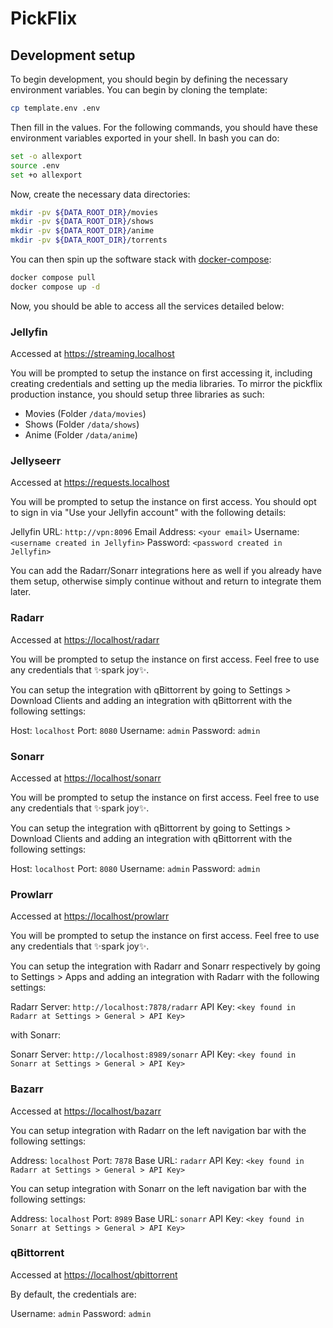 
# PickFlix

## Development setup

To begin development, you should begin by defining the necessary environment
variables. You can begin by cloning the template:

```bash
cp template.env .env
```

Then fill in the values. For the following commands, you should have these
environment variables exported in your shell. In bash you can do:

```bash
set -o allexport
source .env
set +o allexport
```

Now, create the necessary data directories:

```bash
mkdir -pv ${DATA_ROOT_DIR}/movies
mkdir -pv ${DATA_ROOT_DIR}/shows
mkdir -pv ${DATA_ROOT_DIR}/anime
mkdir -pv ${DATA_ROOT_DIR}/torrents
```

You can then spin up the software stack with
[docker-compose](https://docs.docker.com/compose/):

```bash
docker compose pull
docker compose up -d
```

Now, you should be able to access all the services detailed below:

### Jellyfin

Accessed at <https://streaming.localhost>

You will be prompted to setup the instance on first accessing it, including
creating credentials and setting up the media libraries. To mirror the pickflix
production instance, you should setup three libraries as such:

- Movies (Folder `/data/movies`)
- Shows (Folder `/data/shows`)
- Anime (Folder `/data/anime`)

### Jellyseerr

Accessed at <https://requests.localhost>

You will be prompted to setup the instance on first access. You should opt to
sign in via "Use your Jellyfin account" with the following details:

Jellyfin URL: `http://vpn:8096`
Email Address: `<your email>`
Username: `<username created in Jellyfin>`
Password: `<password created in Jellyfin>`

You can add the Radarr/Sonarr integrations here as well if you already have them
setup, otherwise simply continue without and return to integrate them later.

### Radarr

Accessed at <https://localhost/radarr>

You will be prompted to setup the instance on first access. Feel free to use
any credentials that ✨spark joy✨.

You can setup the integration with qBittorrent by going to Settings > Download
Clients and adding an integration with qBittorrent with the following settings:

Host: `localhost`
Port: `8080`
Username: `admin`
Password: `admin`

### Sonarr

Accessed at <https://localhost/sonarr>

You will be prompted to setup the instance on first access. Feel free to use
any credentials that ✨spark joy✨.

You can setup the integration with qBittorrent by going to Settings > Download
Clients and adding an integration with qBittorrent with the following settings:

Host: `localhost`
Port: `8080`
Username: `admin`
Password: `admin`

### Prowlarr

Accessed at <https://localhost/prowlarr>

You will be prompted to setup the instance on first access. Feel free to use
any credentials that ✨spark joy✨.

You can setup the integration with Radarr and Sonarr respectively by going to
Settings > Apps and adding an integration with Radarr with the following
settings:

Radarr Server: `http://localhost:7878/radarr`
API Key: `<key found in Radarr at Settings > General > API Key>`

with Sonarr:

Sonarr Server: `http://localhost:8989/sonarr`
API Key: `<key found in Sonarr at Settings > General > API Key>`

### Bazarr

Accessed at <https://localhost/bazarr>

You can setup integration with Radarr on the left navigation bar with the
following settings:

Address: `localhost`
Port: `7878`
Base URL: `radarr`
API Key: `<key found in Radarr at Settings > General > API Key>`

You can setup integration with Sonarr on the left navigation bar with the
following settings:

Address: `localhost`
Port: `8989`
Base URL: `sonarr`
API Key: `<key found in Sonarr at Settings > General > API Key>`

### qBittorrent

Accessed at <https://localhost/qbittorrent>

By default, the credentials are:

Username: `admin`
Password: `admin`
